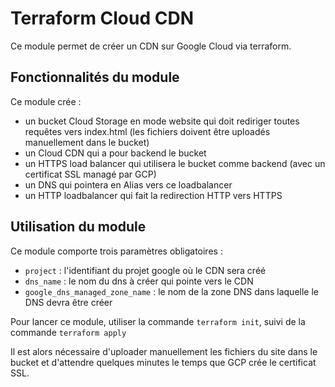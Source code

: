 # Terraform Cloud CDN

Ce module permet de créer un CDN sur Google Cloud via terraform.

## Fonctionnalités du module

Ce module crée : 

- un bucket Cloud Storage en mode website qui doit rediriger toutes requêtes vers index.html (les fichiers doivent être uploadés manuellement dans le bucket)
- un Cloud CDN qui a pour backend le bucket
- un HTTPS load balancer qui utilisera le bucket comme backend (avec un certificat SSL managé par GCP)
- un DNS qui pointera en Alias vers ce loadbalancer
- un HTTP loadbalancer qui fait la redirection HTTP vers HTTPS

## Utilisation du module

Ce module comporte trois paramètres obligatoires :

 - `project` : l'identifiant du projet google où le CDN sera créé
 - `dns_name` : le nom du dns à créer qui pointe vers le CDN
 - `google_dns_managed_zone_name` : le nom de la zone DNS dans laquelle le DNS devra être créer

Pour lancer ce module, utiliser la commande `terraform init`, suivi de la commande `terraform apply`

Il est alors nécessaire d'uploader manuellement les fichiers du site dans le bucket et d'attendre quelques minutes le temps que GCP crée le certificat SSL. 
